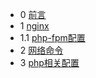 * 0 [前言](README.md)
* 1 [nginx](nginx.md)
* 1.1 [php-fpm配置](php-fpm.md)
* 2 [网络命令](command_net.md)
* 3 [php相关配置](php.md)
